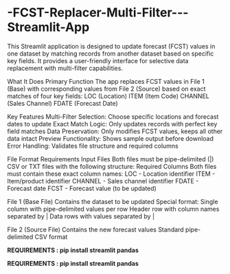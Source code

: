 # -FCST-Replacer-Multi-Filter---Streamlit-App
This Streamlit application is designed to update forecast (FCST) values in one dataset by matching records from another dataset based on specific key fields. It provides a user-friendly interface for selective data replacement with multi-filter capabilities.

What It Does
Primary Function
The app replaces FCST values in File 1 (Base) with corresponding values from File 2 (Source) based on exact matches of four key fields:
LOC (Location)
ITEM (Item Code)
CHANNEL (Sales Channel)
FDATE (Forecast Date)

Key Features
Multi-Filter Selection: Choose specific locations and forecast dates to update
Exact Match Logic: Only updates records with perfect key field matches
Data Preservation: Only modifies FCST values, keeps all other data intact
Preview Functionality: Shows sample output before download
Error Handling: Validates file structure and required columns

File Format Requirements
Input Files
Both files must be pipe-delimited (|) CSV or TXT files with the following structure:
Required Columns
Both files must contain these exact column names:
LOC - Location identifier
ITEM - Item/product identifier
CHANNEL - Sales channel identifier
FDATE - Forecast date
FCST - Forecast value (to be updated)

File 1 (Base File)
Contains the dataset to be updated
Special format: Single column with pipe-delimited values per row
Header row with column names separated by |
Data rows with values separated by |

File 2 (Source File)
Contains the new forecast values
Standard pipe-delimited CSV format

**REQUIREMENTS : pip install streamlit pandas**


**REQUIREMENTS : pip install streamlit pandas**

